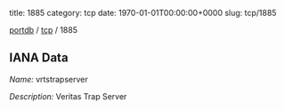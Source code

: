 title: 1885
category: tcp
date: 1970-01-01T00:00:00+0000
slug: tcp/1885

[portdb](/) / [tcp](/category/tcp.html) / 1885


## IANA Data

_Name:_ vrtstrapserver

_Description:_ Veritas Trap Server

